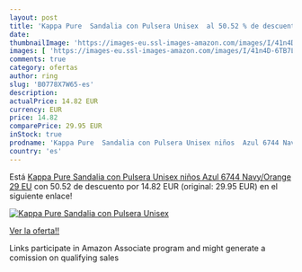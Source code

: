 ```yaml
---
layout: post
title: 'Kappa Pure  Sandalia con Pulsera Unisex  al 50.52 % de descuento'
date: 
thumbnailImage: 'https://images-eu.ssl-images-amazon.com/images/I/41n4D-6TB7L._SL200_.jpg'
images: [ 'https://images-eu.ssl-images-amazon.com/images/I/41n4D-6TB7L._SL200_.jpg' ]
comments: true
category: ofertas
author: ring
slug: 'B0778X7W65-es'
description:
actualPrice: 14.82 EUR
currency: EUR
price: 14.82
comparePrice: 29.95 EUR
inStock: true
prodname: 'Kappa Pure  Sandalia con Pulsera Unisex niños  Azul 6744 Navy/Orange  29 EU'
country: 'es'
---
```


Está [Kappa Pure  Sandalia con Pulsera Unisex niños  Azul 6744 Navy/Orange  29 EU](https://www.amazon.es/dp/B0778X7W65/?tag=tolees-21) con 50.52 de descuento por 14.82 EUR (original: 29.95 EUR) en el siguiente enlace!

[![Kappa Pure  Sandalia con Pulsera Unisex ](https://images-eu.ssl-images-amazon.com/images/I/41n4D-6TB7L._SL200_.jpg)](https://www.amazon.es/dp/B0778X7W65/?tag=tolees-21)

[Ver la oferta!!](https://www.amazon.es/dp/B0778X7W65/?tag=tolees-21)

Links participate in Amazon Associate program and might generate a comission on qualifying sales


